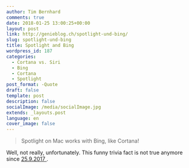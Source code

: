 ```yaml
---
author: Tim Bernhard
comments: true
date: 2018-01-25 13:00:25+00:00
layout: post
link: http://genieblog.ch/spotlight-und-bing/
slug: spotlight-und-bing
title: Spotlight and Bing
wordpress_id: 187
categories:
  - Cortana vs. Siri
  - Bing 
  - Cortana 
  - Spotlight
post_format: -Quote
draft: false
template: post
description: false
socialImage: /media/socialImage.jpg
extends: _layouts.post
language: en
cover_image: false
---
```




<blockquote>Spotlight on Mac works with Bing, like Cortana!</blockquote>





Well, not really, unfortunately. This funny trivia fact is not true anymore since [ 25.9.2017 ](http://www.maclife.de/news/apple-wirft-bing-siri-spotlight-10096137.html).
